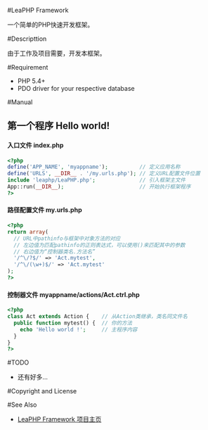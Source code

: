 #LeaPHP Framework

一个简单的PHP快速开发框架。

#Descripttion

由于工作及项目需要，开发本框架。


#Requirement
* PHP 5.4+
* PDO driver for your respective database

#Manual
## 第一个程序 Hello world!

#### 入口文件 index.php
```php
<?php
define('APP_NAME', 'myappname');          // 定义应用名称
define('URLS', __DIR__ . '/my.urls.php'); // 定义URL配置文件位置
include 'leaphp/LeaPHP.php';              // 引入框架主文件
App::run(__DIR__);                        // 开始执行框架程序
?>
```

#### 路径配置文件 my.urls.php
```php
<?php
return array(
  // URL中pathinfo与框架中对象方法的对应
  // 左边值为匹配pathinfo的正则表达式，可以使用()来匹配其中的参数
  // 右边值为“控制器类名.方法名”
  '/^\/?$/' => 'Act.mytest',
  '/^\/(\w+)$/' => 'Act.mytest'
);
?>
```

#### 控制器文件 myappname/actions/Act.ctrl.php
```php
<?php
class Act extends Action {    // 从Action类继承，类名同文件名
  public function mytest() {  // 你的方法
    echo 'Hello world !';     // 主程序内容
  }
}
?>
```

#TODO
* 还有好多...

#Copyright and License

#See Also
* [LeaPHP Framework 项目主页](http://leaphp.net)
